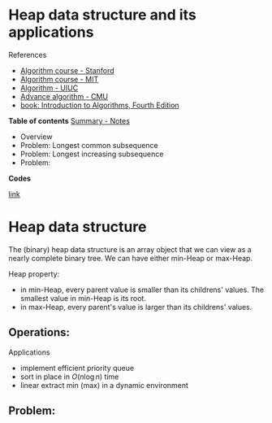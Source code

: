 <h1> Heap data structure and its applications</h1>

References
- [Algorithm course - Stanford](https://online.stanford.edu/courses/soe-ycs0011-greedy-algorithms-minimum-spanning-trees-and-dynamic-programming)
- [Algorithm course - MIT](https://ocw.mit.edu/courses/6-046j-design-and-analysis-of-algorithms-spring-2015/video_galleries/lecture-videos/)
- [Algorithm - UIUC](https://courses.grainger.illinois.edu/cs473/fa2024/lectures.html)
- [Advance algorithm - CMU](https://www.cs.cmu.edu/afs/cs.cmu.edu/academic/class/15850-s23/www/oldindex.html)
- [book: Introduction to Algorithms, Fourth Edition](https://mitpress.mit.edu/9780262046305/introduction-to-algorithms/)

__Table of contents__
[Summary - Notes](#summary)
- Overview
- Problem: Longest common subsequence
- Problem: Longest increasing subsequence
- Problem:  

__Codes__

[link]()
  



# <a name = 'summary'>Heap data structure</a>

The (binary) heap data structure is an array object that we can view as a nearly complete binary tree. We can have either min-Heap or max-Heap.

Heap property:
- in min-Heap, every parent value is smaller than its childrens' values. The smallest value in min-Heap is its root.
- in max-Heap, every parent's value is larger than its childrens' values.


Operations:
- 


 
Applications
- implement efficient priority queue
- sort in place in $O(n\log n)$ time
- linear extract min (max) in a dynamic environment

## Problem:   


